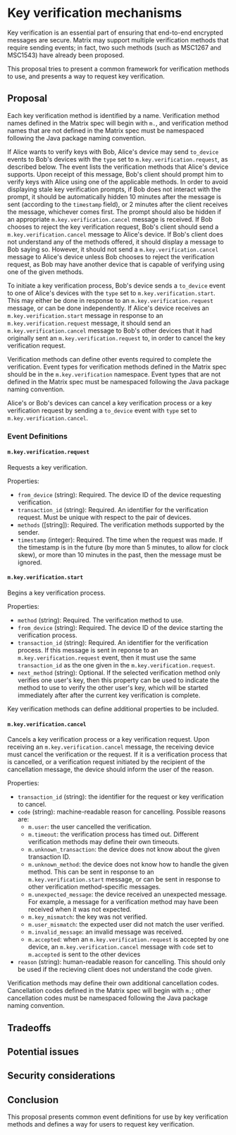 # Key verification mechanisms

Key verification is an essential part of ensuring that end-to-end encrypted
messages are secure.  Matrix may support multiple verification methods that
require sending events; in fact, two such methods (such as MSC1267 and MSC1543)
have already been proposed.

This proposal tries to present a common framework for verification methods to
use, and presents a way to request key verification.

## Proposal

Each key verification method is identified by a name.  Verification method
names defined in the Matrix spec will begin with `m.`, and verification method
names that are not defined in the Matrix spec must be namespaced following the
Java package naming convention.

If Alice wants to verify keys with Bob, Alice's device may send `to_device`
events to Bob's devices with the `type` set to `m.key.verification.request`, as
described below.  The event lists the verification methods that Alice's device
supports. Upon receipt of this message, Bob's client should prompt him to
verify keys with Alice using one of the applicable methods.  In order to avoid
displaying stale key verification prompts, if Bob does not interact with the
prompt, it should be automatically hidden 10 minutes after the message is sent
(according to the `timestamp` field), or 2 minutes after the client receives
the message, whichever comes first.  The prompt should also be hidden if an
appropriate `m.key.verification.cancel` message is received.  If Bob chooses to
reject the key verification request, Bob's client should send a
`m.key.verification.cancel` message to Alice's device.  If Bob's client does
not understand any of the methods offered, it should display a message to Bob
saying so.  However, it should not send a `m.key.verification.cancel` message
to Alice's device unless Bob chooses to reject the verification request, as Bob
may have another device that is capable of verifying using one of the given
methods.

To initiate a key verification process, Bob's device sends a `to_device` event
to one of Alice's devices with the `type` set to `m.key.verification.start`.
This may either be done in response to an `m.key.verification.request` message,
or can be done independently.  If Alice's device receives an
`m.key.verification.start` message in response to an
`m.key.verification.request` message, it should send an
`m.key.verification.cancel` message to Bob's other devices that it had
originally sent an `m.key.verification.request` to, in order to cancel the key
verification request.

Verification methods can define other events required to complete the
verification.  Event types for verification methods defined in the Matrix spec
should be in the `m.key.verification` namespace.  Event types that are not
defined in the Matrix spec must be namespaced following the Java package naming
convention.

Alice's or Bob's devices can cancel a key verification process or a key
verification request by sending a `to_device` event with `type` set to
`m.key.verification.cancel`.

### Event Definitions

#### `m.key.verification.request`

Requests a key verification.

Properties:

- `from_device` (string): Required. The device ID of the device requesting
  verification.
- `transaction_id` (string): Required. An identifier for the verification
  request. Must be unique with respect to the pair of devices.
- `methods` ([string]): Required. The verification methods supported by the
  sender.
- `timestamp` (integer): Required. The time when the request was made.  If the
  timestamp is in the future (by more than 5 minutes, to allow for clock skew),
  or more than 10 minutes in the past, then the message must be ignored.

#### `m.key.verification.start`

Begins a key verification process.

Properties:

- `method` (string): Required. The verification method to use.
- `from_device` (string): Required. The device ID of the device starting the
  verification process.
- `transaction_id` (string): Required. An identifier for the verification
  process.  If this message is sent in reponse to an
  `m.key.verification.request` event, then it must use the same
  `transaction_id` as the one given in the `m.key.verification.request`.
- `next_method` (string): Optional. If the selected verification method only
  verifies one user's key, then this property can be used to indicate the
  method to use to verify the other user's key, which will be started
  immediately after after the current key verification is complete.

Key verification methods can define additional properties to be included.

#### `m.key.verification.cancel`

Cancels a key verification process or a key verification request.  Upon
receiving an `m.key.verification.cancel` message, the receiving device must
cancel the verification or the request.  If it is a verification process that
is cancelled, or a verification request initiated by the recipient of the
cancellation message, the device should inform the user of the reason.

Properties:

- `transaction_id` (string): the identifier for the request or key verification
  to cancel.
- `code` (string): machine-readable reason for cancelling.  Possible reasons
  are:
  - `m.user`: the user cancelled the verification.
  - `m.timeout`: the verification process has timed out.  Different verification
    methods may define their own timeouts.
  - `m.unknown_transaction`: the device does not know about the given transaction
    ID.
  - `m.unknown_method`: the device does not know how to handle the given method.
    This can be sent in response to an `m.key.verification.start` message, or
    can be sent in response to other verification method-specific messages.
  - `m.unexpected_message`: the device received an unexpected message.  For
    example, a message for a verification method may have been received when it
    was not expected.
  - `m.key_mismatch`: the key was not verified.
  - `m.user_mismatch`: the expected user did not match the user verified.
  - `m.invalid_message`: an invalid message was received.
  - `m.accepted`: when an `m.key.verification.request` is accepted by one
    device, an `m.key.verification.cancel` message with `code` set to
    `m.accepted` is sent to the other devices
- `reason` (string): human-readable reason for cancelling.  This should only be
  used if the recieving client does not understand the code given.

Verification methods may define their own additional cancellation codes.
Cancellation codes defined in the Matrix spec will begin with `m.`; other
cancellation codes must be namespaced following the Java package naming
convention.

## Tradeoffs

## Potential issues

## Security considerations

## Conclusion

This proposal presents common event definitions for use by key verification
methods and defines a way for users to request key verification.
